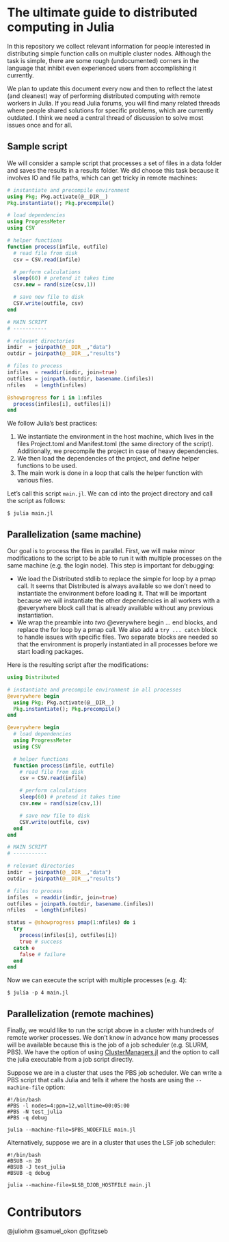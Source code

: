 # The ultimate guide to distributed computing in Julia

In this repository we collect relevant information for people interested in distributing simple function calls on multiple cluster nodes. Although the task is simple, there are some rough (undocumented) corners in the language that inhibit even experienced users from accomplishing it currently.

We plan to update this document every now and then to reflect the latest (and cleanest) way of performing distributed computing with remote workers in Julia. If you read Julia forums, you will find many related threads where people shared solutions for specific problems, which are currently outdated. I think we need a central thread of discussion to solve most issues once and for all.

## Sample script

We will consider a sample script that processes a set of files in a data folder and saves the results in a results folder. We did choose this task because it involves IO and file paths, which can get tricky in remote machines:

```julia
# instantiate and precompile environment
using Pkg; Pkg.activate(@__DIR__)
Pkg.instantiate(); Pkg.precompile()

# load dependencies
using ProgressMeter
using CSV

# helper functions
function process(infile, outfile)
  # read file from disk
  csv = CSV.read(infile)

  # perform calculations
  sleep(60) # pretend it takes time
  csv.new = rand(size(csv,1))

  # save new file to disk
  CSV.write(outfile, csv)
end

# MAIN SCRIPT
# -----------

# relevant directories
indir  = joinpath(@__DIR__,"data")
outdir = joinpath(@__DIR__,"results")

# files to process
infiles  = readdir(indir, join=true)
outfiles = joinpath.(outdir, basename.(infiles))
nfiles   = length(infiles)

@showprogress for i in 1:nfiles
  process(infiles[i], outfiles[i])
end
```

We follow Julia’s best practices:

1. We instantiate the environment in the host machine, which lives in the files Project.toml and Manifest.toml (the same directory of the script). Additionally, we precompile the project in case of heavy dependencies.
2. We then load the dependencies of the project, and define helper functions to be used.
3. The main work is done in a loop that calls the helper function with various files.

Let’s call this script `main.jl`. We can cd into the project directory and call the script as follows:

```shell
$ julia main.jl
```

## Parallelization (same machine)

Our goal is to process the files in parallel. First, we will make minor modifications to the script to be able to run it with multiple processes on the same machine (e.g. the login node). This step is important for debugging:

- We load the Distributed stdlib to replace the simple for loop by a pmap call. It seems that Distributed is always available so we don’t need to instantiate the environment before loading it. That will be important because we will instantiate the other dependencies in all workers with a @everywhere block call that is already available without any previous instantiation.
- We wrap the preamble into *two* @everywhere begin ... end blocks, and replace the for loop by a pmap call. We also add a `try ... catch` block to handle issues with specific files. Two separate blocks are needed so that the environment is properly instantiated in all processes before we start loading packages.

Here is the resulting script after the modifications:

```julia
using Distributed

# instantiate and precompile environment in all processes
@everywhere begin
  using Pkg; Pkg.activate(@__DIR__)
  Pkg.instantiate(); Pkg.precompile()
end

@everywhere begin
  # load dependencies
  using ProgressMeter
  using CSV

  # helper functions
  function process(infile, outfile)
    # read file from disk
    csv = CSV.read(infile)

    # perform calculations
    sleep(60) # pretend it takes time
    csv.new = rand(size(csv,1))

    # save new file to disk
    CSV.write(outfile, csv)
  end
end

# MAIN SCRIPT
# -----------

# relevant directories
indir  = joinpath(@__DIR__,"data")
outdir = joinpath(@__DIR__,"results")

# files to process
infiles  = readdir(indir, join=true)
outfiles = joinpath.(outdir, basename.(infiles))
nfiles   = length(infiles)

status = @showprogress pmap(1:nfiles) do i
  try
    process(infiles[i], outfiles[i])
    true # success
  catch e
    false # failure
  end
end
```

Now we can execute the script with multiple processes (e.g. 4):

```shell
$ julia -p 4 main.jl
```

## Parallelization (remote machines)

Finally, we would like to run the script above in a cluster with hundreds of remote worker processes. We don’t know in advance how many processes will be available because this is the job of a job scheduler (e.g. SLURM, PBS). We have the option of using [ClusterManagers.jl](https://github.com/JuliaParallel/ClusterManagers.jl) and the option to call the julia executable from a job script directly.

Suppose we are in a cluster that uses the PBS job scheduler. We can write a PBS script that calls Julia and tells it where the hosts are using the `--machine-file` option:

```shell
#!/bin/bash
#PBS -l nodes=4:ppn=12,walltime=00:05:00
#PBS -N test_julia
#PBS -q debug

julia --machine-file=$PBS_NODEFILE main.jl
```

Alternatively, suppose we are in a cluster that uses the LSF job scheduler:

```shell
#!/bin/bash
#BSUB -n 20
#BSUB -J test_julia
#BSUB -q debug

julia --machine-file=$LSB_DJOB_HOSTFILE main.jl
```

# Contributors

@juliohm @samuel_okon @pfitzseb
